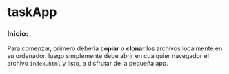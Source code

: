 # taskApp

### Inicio:
Para comenzar, primero debería **copiar** o **clonar** los archivos localmente en su ordenador.
luego simplemente debe abrir en cualquier navegador el archivo `index.html` y listo, a disfrutar de la pequeña app.
